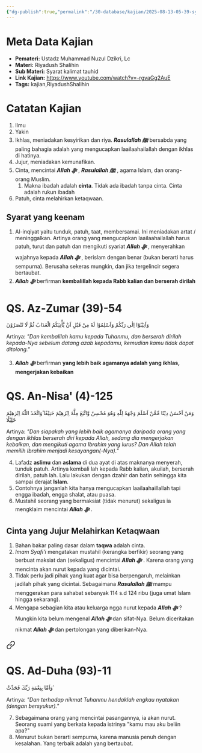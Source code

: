 ```yaml
---
{"dg-publish":true,"permalink":"/30-database/kajian/2025-08-13-05-39-syarat-kalimat-tauhid-keenam/","tags":["kajian","RiyadushShalihin"]}
---
```


 

# Meta Data Kajian 
<div><ul class="dataview list-view-ul"><li><span><strong>Pemateri:</strong> Ustadz Muhammad Nuzul Dzikri, Lc</span></li><li><span><strong>Materi:</strong> Riyadush Shalihin</span></li><li><span><strong>Sub Materi:</strong> Syarat kalimat tauhid</span></li><li><span><strong>Link Kajian:</strong> <a rel="noopener nofollow" class="external-link" href="https://www.youtube.com/watch?v=-rgvaGg2AuE" target="_blank">https://www.youtube.com/watch?v=-rgvaGg2AuE</a></span></li><li><span><strong>Tags:</strong> kajian,RiyadushShalihin</span></li></ul></div>

 

# Catatan Kajian
1. Ilmu
2. Yakin
3. Ikhlas, meniadakan kesyirikan dan riya. ***Rasulallah ﷺ***  bersabda yang paling bahagia adalah yang mengucapkan laailaahailallah dengan ikhlas di hatinya.
4. Jujur, meniadakan kemunafikan.
5. Cinta, mencintai ***Allah ﷻ*** , ***Rasulallah ﷺ***  , agama Islam, dan orang-orang Muslim. 
	1. Makna ibadah adalah **cinta**. Tidak ada ibadah tanpa cinta. Cinta adalah rukun ibadah
6. Patuh, cinta melahirkan ketaqwaan. 

## Syarat yang keenam
1. Al-inqiyat yaitu tunduk, patuh, taat, membersamai. Ini meniadakan artat / meninggalkan. Artinya orang yang mengucapkan laailaahailallah harus patuh, turut dan patuh dan mengikuti syariat ***Allah ﷻ*** , menyerahkan wajahnya kepada ***Allah ﷻ*** , berislam dengan benar (bukan berarti harus sempurna). Berusaha sekeras mungkin, dan jika tergelincir segera bertaubat.
2. ***Allah ﷻ*** berfirman **kembalillah kepada Rabb kalian dan berserah dirilah** 
<div class="transclusion internal-embed is-loaded"><div class="markdown-embed">





# QS. Az-Zumar (39)-54
وَاَنِيْبُوْٓا اِلٰى رَبِّكُمْ وَاَسْلِمُوْا لَهٗ مِنْ قَبْلِ اَنْ يَّأْتِيَكُمُ الْعَذَابُ ثُمَّ لَا تُنْصَرُوْنَ

Artinya: *"Dan kembalilah kamu kepada Tuhanmu, dan berserah dirilah kepada-Nya sebelum datang azab kepadamu, kemudian kamu tidak dapat ditolong."*


</div></div>

3. ***Allah ﷻ*** berfirman **yang lebih baik agamanya adalah yang ikhlas, mengerjakan kebaikan** 
<div class="transclusion internal-embed is-loaded"><div class="markdown-embed">





# QS. An-Nisa' (4)-125
وَمَنْ اَحْسَنُ دِيْنًا مِّمَّنْ اَسْلَمَ وَجْهَهٗ لِلّٰهِ وَهُوَ مُحْسِنٌ وَّاتَّبَعَ مِلَّةَ اِبْرٰهِيْمَ حَنِيْفًا ۗوَاتَّخَذَ اللّٰهُ اِبْرٰهِيْمَ خَلِيْلًا 

Artinya: *"Dan siapakah yang lebih baik agamanya daripada orang yang dengan ikhlas berserah diri kepada Allah, sedang dia mengerjakan kebaikan, dan mengikuti agama Ibrahim yang lurus? Dan Allah telah memilih Ibrahim menjadi kesayangan(-Nya)."*


</div></div>

4. Lafadz **aslimu** dan **aslama** di dua ayat di atas maknanya menyerah, tunduk patuh. Artinya kembali lah kepada Rabb kalian, akuilah, berserah dirilah, patuh lah. Lalu lakukan dengan dzahir dan batin sehingga kita sampai derajat **Islam**.
5. Contohnya janganlah kita hanya mengucapkan laailaahaillallah tapi engga ibadah, engga shalat, atau puasa.
6. Mustahil seorang yang bermaksiat (tidak menurut) sekaligus ia mengklaim mencintai ***Allah ﷻ*** . 
<div class="transclusion internal-embed is-loaded"><div class="markdown-embed">



## Cinta yang Jujur Melahirkan Ketaqwaan 
1. Bahan bakar paling dasar dalam **taqwa** adalah cinta. 
2. *Imam Syafi'i* mengatakan mustahil (kerangka berfikir) seorang yang berbuat maksiat dan (sekaligus) mencintai ***Allah ﷻ*** . Karena orang yang mencinta akan nurut kepada yang dicintai. 
3. Tidak perlu jadi pihak yang kuat agar bisa berpengaruh, melainkan jadilah pihak yang dicintai.  Sebagaimana ***Rasulallah ﷺ***  mampu menggerakan para sahabat sebanyak 114 s.d 124 ribu (juga umat Islam hingga sekarang). 
4. Mengapa sebagian kita atau keluarga ngga nurut kepada ***Allah ﷻ*** ? Mungkin kita belum mengenal ***Allah ﷻ*** dan sifat-Nya. Belum diceritakan nikmat ***Allah ﷻ***  dan pertolongan yang diberikan-Nya. 
<div class="transclusion internal-embed is-loaded"><a class="markdown-embed-link" href="/30-database/al-quran/qs-ad-duha-93-11/" aria-label="Open link"><svg xmlns="http://www.w3.org/2000/svg" width="24" height="24" viewBox="0 0 24 24" fill="none" stroke="currentColor" stroke-width="2" stroke-linecap="round" stroke-linejoin="round" class="svg-icon lucide-link"><path d="M10 13a5 5 0 0 0 7.54.54l3-3a5 5 0 0 0-7.07-7.07l-1.72 1.71"></path><path d="M14 11a5 5 0 0 0-7.54-.54l-3 3a5 5 0 0 0 7.07 7.07l1.71-1.71"></path></svg></a><div class="markdown-embed">





# QS. Ad-Duha (93)-11
وَاَمَّا بِنِعْمَةِ رَبِّكَ فَحَدِّثْ ࣖ

Artinya: *"Dan terhadap nikmat Tuhanmu hendaklah engkau nyatakan (dengan bersyukur)."*


</div></div>



</div></div>

7. Sebagaimana orang yang mencintai pasangannya, ia akan nurut. Seorang suami yang berkata kepada istrinya "kamu mau aku beliin apa?"
8. Menurut bukan berarti sempurna, karena manusia penuh dengan kesalahan. Yang terbaik adalah yang bertaubat.

 
